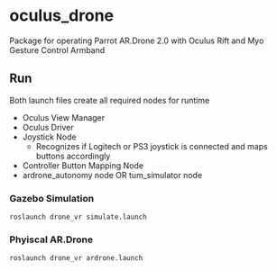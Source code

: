 # oculus_drone
Package for operating Parrot AR.Drone 2.0 with Oculus Rift and Myo Gesture Control Armband
## Run
Both launch files create all required nodes for runtime
* Oculus View Manager
* Oculus Driver
* Joystick Node
    * Recognizes if Logitech or PS3 joystick is connected and maps buttons accordingly
* Controller Button Mapping Node
* ardrone_autonomy node OR tum_simulator node

### Gazebo Simulation
```
roslaunch drone_vr simulate.launch
```
### Phyiscal AR.Drone
```
roslaunch drone_vr ardrone.launch
```
